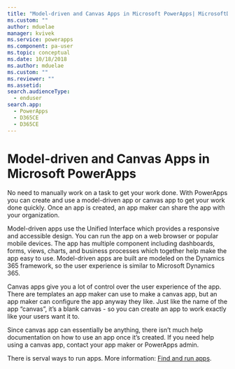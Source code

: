 ```yaml
---
title: "Model-driven and Canvas Apps in Microsoft PowerApps| MicrosoftDocs"
ms.custom: ""
author: mduelae
manager: kvivek
ms.service: powerapps
ms.component: pa-user
ms.topic: conceptual
ms.date: 10/18/2018
ms.author: mduelae
ms.custom: ""
ms.reviewer: ""
ms.assetid: 
search.audienceType: 
  - enduser
search.app: 
  - PowerApps
  - D365CE
  - D365CE
---
```

# Model-driven and Canvas Apps in Microsoft PowerApps

No need to manually work on a task to get your work done. With PowerApps you can create and use a model-driven app or canvas app to get your work done quickly. Once an app is created, an app maker can share the app with your organization. 

Model-driven apps use the Unified Interface which provides a responsive and accessible design. You can run the app on a web browser or popular mobile devices.  The app has multiple component including dashboards, forms, views, charts, and business processes which together help make the app easy to use.  Model-driven apps are built are modeled on the Dynamics 365 framework, so the user experience is similar to Microsoft Dynamics 365.

Canvas apps give you a lot of control over the user experience of the app. There are templates an app maker can use to make a canvas app, but an app maker can configure the app anyway they like. Just like the name of the app “canvas”, it’s a blank canvas - so you can create an app to work exactly like your users want it to.

Since canvas app can essentially be anything, there isn’t much help documentation on how to use an app once it’s created. If you need help using a canvas app, contact your app maker or PowerApps admin.

There is serval ways to run apps. More information: [Find and run apps](https://docs.microsoft.com/en-us/powerapps/user/).
  
